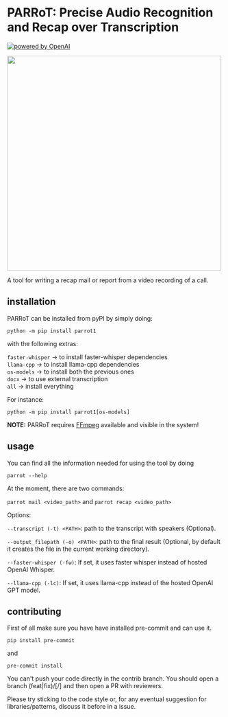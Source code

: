 # PARRoT: Precise Audio Recognition and Recap over Transcription

[![powered by OpenAI](https://img.shields.io/badge/%7F-powered_by_OpenAI-grey.svg?logo=OpenAI)](https://shields.io/)<br>

<img src="https://github.com/gerlaxrex/parrot/assets/36633875/06859697-8c19-4dc7-a23a-151fd18137ab" width="500" height="500" />

A tool for writing a recap mail or report from a video recording of a call.

## installation

PARRoT can be installed from pyPI by simply doing:

```shell
python -m pip install parrot1
```

with the following extras:

`faster-whisper` -> to install faster-whisper dependencies</br>
`llama-cpp` -> to install llama-cpp dependencies</br>
`os-models` -> to install both the previous ones</br>
`docx` -> to use external transcription</br>
`all` -> install everything</br>

For instance:
```shell
python -m pip install parrot1[os-models]
```

**NOTE:** PARRoT requires [FFmpeg](https://ffmpeg.org/) available and visible in the system! 

## usage

You can find all the information needed for using the tool by doing 

`parrot --help`

At the moment, there are two commands:

`parrot mail <video_path>`
and
`parrot recap <video_path>`

Options:

`--transcript (-t) <PATH>`: path to the transcript with speakers (Optional).

`--output_filepath (-o) <PATH>`: path to the final result (Optional, by default it creates the file in the current working directory).

`--faster-whisper (-fw)`: If set, it uses faster whisper instead of hosted OpenAI Whisper.

`--llama-cpp (-lc)`: If set, it uses llama-cpp instead of the hosted OpenAI GPT model.

## contributing

First of all make sure you have have installed pre-commit and can use it.

`pip install pre-commit`

and

`pre-commit install`

You can't push your code directly in the contrib branch. You should open a branch (feat|fix)/<major-feature>[/<sub-feature>] and then open a PR with reviewers.

Please try sticking to the code style or, for any eventual suggestion for libraries/patterns, discuss it before in a issue.
